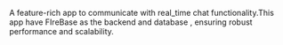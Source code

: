 A feature-rich app to communicate with real_time chat functionality.This app have FIreBase as the backend and database , ensuring robust performance and scalability. 
